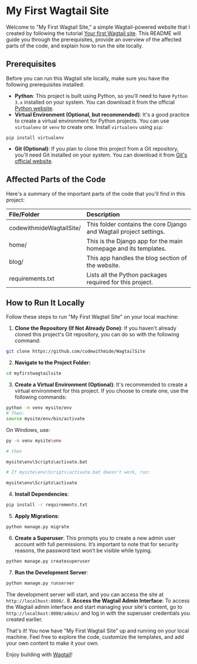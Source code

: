 # My First Wagtail Site

Welcome to "My First Wagtail Site," a simple Wagtail-powered website that I created by following the tutorial [Your first Wagtail site](https://docs.wagtail.org/en/stable/getting_started/tutorial.html). This README will guide you through the prerequisites, provide an overview of the affected parts of the code, and explain how to run the site locally.

## Prerequisites

Before you can run this Wagtail site locally, make sure you have the following prerequisites installed:

- **Python**: This project is built using Python, so you'll need to have `Python 3.x` installed on your system. You can download it from the official [Python website](https://www.python.org/downloads/).
- **Virtual Environment (Optional, but recommended)**: It's a good practice to create a virtual environment for Python projects. You can use `virtualenv` or `venv` to create one. Install `virtualenv` using `pip`:
```
pip install virtualenv
```
- **Git (Optional)**: If you plan to clone this project from a Git repository, you'll need Git installed on your system. You can download it from [Git's official website](https://git-scm.com/downloads).

## Affected Parts of the Code

Here's a summary of the important parts of the code that you'll find in this project:

|File/Folder |	Description|
|:--|:--|
|codewithmideWagtailSite/ |This folder contains the core Django and Wagtail project settings.|
|home/ |This is the Django app for the main homepage and its templates.|
|blog/	|This app handles the blog section of the website.|
|requirements.txt	|Lists all the Python packages required for this project.|

## How to Run It Locally

Follow these steps to run "My First Wagtail Site" on your local machine:

1. **Clone the Repository (If Not Already Done)**: If you haven't already cloned this project's Git repository, you can do so with the following command:

```bash
git clone https://github.com/codewithmide/WagtailSite
```
2. **Navigate to the Project Folder:**
```bash
cd myfirstwagtailsite
```
3. **Create a Virtual Environment (Optional)**: It's recommended to create a virtual environment for this project. If you choose to create one, use the following commands:
```bash
python -m venv mysite/env
# Then:
source mysite/env/bin/activate
```
On Windows, use:
```bash
py -m venv mysite\env

# then

mysite\env\Scripts\activate.bat

# If mysite\env\Scripts\activate.bat doesn't work, run:

mysite\env\Scripts\activate
```
4. **Install Dependencies**:
```bash
pip install -r requirements.txt
```
5. **Apply Migrations**:
```bash
python manage.py migrate
```
6. **Create a Superuser**: This prompts you to create a new admin user account with full permissions. It’s important to note that for security reasons, the password text won’t be visible while typing.
```bash
python manage.py createsuperuser
```
7. **Run the Development Server**:
```bash
python manage.py runserver
```
The development server will start, and you can access the site at `http://localhost:8000/`.
8. **Access the Wagtail Admin Interface**: To access the Wagtail admin interface and start managing your site's content, go to `http://localhost:8000/admin/` and log in with the superuser credentials you created earlier.

That's it! You now have "My First Wagtail Site" up and running on your local machine. Feel free to explore the code, customize the templates, and add your own content to make it your own.

Enjoy building with [Wagtail](https://wagtail.org/)!

